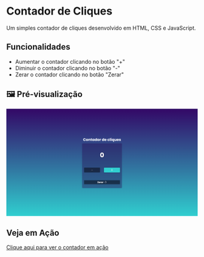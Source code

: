 # Contador de Cliques

Um simples contador de cliques desenvolvido em HTML, CSS e JavaScript.

## Funcionalidades

- Aumentar o contador clicando no botão "+"
- Diminuir o contador clicando no botão "-"
- Zerar o contador clicando no botão "Zerar"

## 🖼️ Pré-visualização

![Preview](src/img/preview.png)

## Veja em Ação

[Clique aqui para ver o contador em ação](https://codeclayton.github.io/Contador-Js/)
